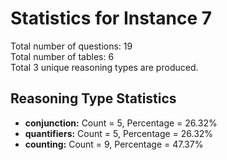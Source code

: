 # Statistics for Instance 7<br/>
Total number of questions: 19<br/>
Total number of tables: 6<br/>
Total 3 unique reasoning types are produced.<br/>
## Reasoning Type Statistics<br/>
- **conjunction:** Count = 5, Percentage = 26.32%<br/>
- **quantifiers:** Count = 5, Percentage = 26.32%<br/>
- **counting:** Count = 9, Percentage = 47.37%<br/>
